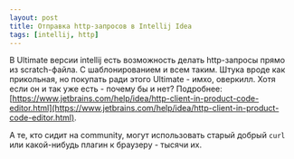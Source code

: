 ```yaml
---
layout: post
title: Отправка http-запросов в Intellij Idea
tags: [intellij, http]
---
```

В Ultimate версии intellij есть возможность делать http-запросы прямо из scratch-файла. С шаблонированием и всем таким. Штука вроде как прикольная, но покупать ради этого Ultimate - имхо, оверкилл. Хотя если он и так уже есть - почему бы и нет? Подробнее: [https://www.jetbrains.com/help/idea/http-client-in-product-code-editor.html](https://www.jetbrains.com/help/idea/http-client-in-product-code-editor.html).

А те, кто сидит на community, могут использовать старый добрый `curl` или какой-нибудь плагин к браузеру - тысячи их.
